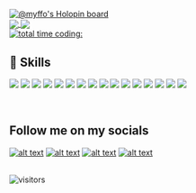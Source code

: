 [![@myffo's Holopin board](https://holopin.me/myffo)](https://holopin.io/@myffo)
<br>
<a href="https://github.com/dar1ooo">
  <img align="center" src="https://github-readme-stats-fscwwl8nn-dar1ooo.vercel.app/api?username=dar1ooo&count_private=true&theme=jolly&custom_title=Github%20Stats" />
</a>
<a href="https://github.com/dar1ooo">
  <img align="center" src="https://github-readme-stats-fscwwl8nn-dar1ooo.vercel.app/api/wakatime?username=dar1ooo&layout=compact&langs_count=10&theme=jolly&custom_title=Coding%20Time&hide=Other" />
</a>
<br>
[![total time coding: ](https://wakatime.com/badge/user/fa934d48-2f5f-4190-bfe2-457ca68fec95.svg)](https://wakatime.com/@fa934d48-2f5f-4190-bfe2-457ca68fec95)
## 💼 Skills

![](https://img.shields.io/badge/Code-Angular-informational?style=flat&logo=angular&logoColor=white&color=4AB197)
![](https://img.shields.io/badge/Code-TypeScript-informational?style=flat&logo=TypeScript&logoColor=white&color=4AB197)
![](https://img.shields.io/badge/Code-CSharp-informational?style=flat&logo=c-sharp&logoColor=white&color=4AB197)
![](https://img.shields.io/badge/Code-JavaScript-informational?style=flat&logo=JavaScript&logoColor=white&color=4AB197)
![](https://img.shields.io/badge/Code-.NET-informational?style=flat&logo=.net&logoColor=white&color=4AB197)
![](https://img.shields.io/badge/Code-MongoDB-informational?style=flat&logo=MongoDB&logoColor=white&color=4AB197)
![](https://img.shields.io/badge/Code-MySQL-informational?style=flat&logo=MySQL&logoColor=white&color=4AB197)
![](https://img.shields.io/badge/Style-CSS-informational?style=flat&logo=css3&logoColor=white&color=4AB197)
![](https://img.shields.io/badge/Style-Sass-informational?style=flat&logo=Sass&logoColor=white&color=4AB197)
![](https://img.shields.io/badge/Tools-Docker-informational?style=flat&logo=docker&logoColor=white&color=4AB197)
![](https://img.shields.io/badge/Tools-NPM-informational?style=flat&logo=npm&logoColor=white&color=4AB197)
![](https://img.shields.io/badge/Tools-Postman-informational?style=flat&logo=Postman&logoColor=white&color=4AB197)
![](https://img.shields.io/badge/Tools-Photoshop-informational?style=flat&logo=Adobe-Photoshop&logoColor=white&color=4AB197)
![](https://img.shields.io/badge/Tools-Illustrator-informational?style=flat&logo=Adobe-Illustrator&logoColor=white&color=4AB197)
![](https://img.shields.io/badge/Tools-GitHub-informational?style=flat&logo=GitHub&logoColor=white&color=4AB197)
![](https://img.shields.io/badge/Tools-GitLab-informational?style=flat&logo=GitLab&logoColor=white&color=4AB197)

<br>

## Follow me on my socials

[![alt text][1.1]][1]
[![alt text][2.1]][2]
[![alt text][3.1]][3]
[![alt text][4.1]][4]

[1.1]: https://imgur.com/NScDJQ9.png (spotify)
[2.1]: https://imgur.com/hyEQE9Z.png (twitter)
[3.1]: https://imgur.com/Owli0mR.png (instagram)
[4.1]: https://imgur.com/lMbWZfR.png (snapchat)

[1]: https://open.spotify.com/user/darioschaffner7
[2]: https://twitter.com/dar1oooo
[3]: https://instagram.com/dar1ooo
[4]: https://www.snapchat.com/add/darr1oo
<br>
![visitors](https://visitor-badge.deta.dev/badge?page_id=myffo&left_color=black&right_color=green)
